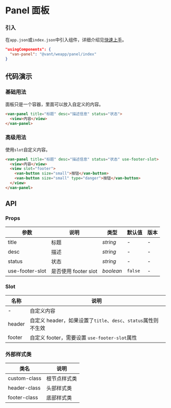 # Panel 面板

### 引入

在`app.json`或`index.json`中引入组件，详细介绍见[快速上手](#/quickstart#yin-ru-zu-jian)。

```json
"usingComponents": {
  "van-panel": "@vant/weapp/panel/index"
}
```

## 代码演示

### 基础用法

面板只是一个容器，里面可以放入自定义的内容。

```html
<van-panel title="标题" desc="描述信息" status="状态">
  <view>内容</view>
</van-panel>
```

### 高级用法

使用`slot`自定义内容。

```html
<van-panel title="标题" desc="描述信息" status="状态" use-footer-slot>
  <view>内容</view>
  <view slot="footer">
    <van-button size="small">按钮</van-button>
    <van-button size="small" type="danger">按钮</van-button>
  </view>
</van-panel>
```

## API

### Props

| 参数            | 说明                 | 类型      | 默认值  | 版本 |
| --------------- | -------------------- | --------- | ------- | ---- |
| title           | 标题                 | _string_  | -       | -    |
| desc            | 描述                 | _string_  | -       | -    |
| status          | 状态                 | _string_  | -       | -    |
| use-footer-slot | 是否使用 footer slot | _boolean_ | `false` | -    |

### Slot

| 名称   | 说明                                                           |
| ------ | -------------------------------------------------------------- |
| -      | 自定义内容                                                     |
| header | 自定义 header，如果设置了`title`、`desc`、`status`属性则不生效 |
| footer | 自定义 footer，需要设置 `use-footer-slot`属性                  |

### 外部样式类

| 类名         | 说明         |
| ------------ | ------------ |
| custom-class | 根节点样式类 |
| header-class | 头部样式类   |
| footer-class | 底部样式类   |
